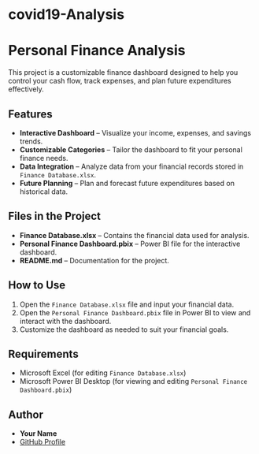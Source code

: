 # covid19-Analysis
# Personal Finance Analysis

This project is a customizable finance dashboard designed to help you control your cash flow, track expenses, and plan future expenditures effectively.

## Features
- **Interactive Dashboard** – Visualize your income, expenses, and savings trends.
- **Customizable Categories** – Tailor the dashboard to fit your personal finance needs.
- **Data Integration** – Analyze data from your financial records stored in `Finance Database.xlsx`.
- **Future Planning** – Plan and forecast future expenditures based on historical data.

## Files in the Project
- **Finance Database.xlsx** – Contains the financial data used for analysis.
- **Personal Finance Dashboard.pbix** – Power BI file for the interactive dashboard.
- **README.md** – Documentation for the project.

## How to Use
1. Open the `Finance Database.xlsx` file and input your financial data.
2. Open the `Personal Finance Dashboard.pbix` file in Power BI to view and interact with the dashboard.
3. Customize the dashboard as needed to suit your financial goals.

## Requirements
- Microsoft Excel (for editing `Finance Database.xlsx`)
- Microsoft Power BI Desktop (for viewing and editing `Personal Finance Dashboard.pbix`)

## Author
- **Your Name**  
- [GitHub Profile](https://github.com/yourusername)

